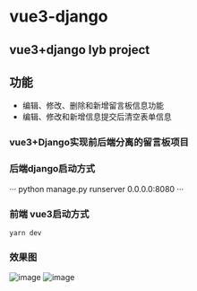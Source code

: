 # vue3-django
## vue3+django lyb project

## 功能
- 编辑、修改、删除和新增留言板信息功能
- 编辑、修改和新增信息提交后清空表单信息

###  vue3+Django实现前后端分离的留言板项目

### 后端django启动方式
···
python manage.py runserver 0.0.0.0:8080
···

### 前端 vue3启动方式
```
yarn dev
```

### 效果图
![image](https://github.com/aris879559/vue3-django/assets/136962305/9928b5fa-e713-4158-a395-9b0803700e74)
![image](https://github.com/aris879559/vue3-django/assets/136962305/f9c7037e-27c3-4483-9160-b8d1b485cf20)

